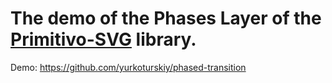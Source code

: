 # The demo of the Phases Layer of the [Primitivo-SVG](https://github.com/guandjoy/primitivo-svg) library.

Demo: https://github.com/yurkoturskiy/phased-transition
